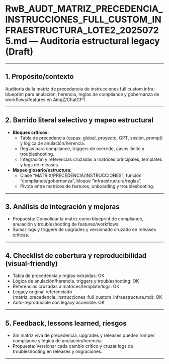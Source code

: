 # RwB_AUDT_MATRIZ_PRECEDENCIA_INSTRUCCIONES_FULL_CUSTOM_INFRAESTRUCTURA_LOTE2_20250725.md — Auditoría estructural legacy (Draft)

---

## 1. Propósito/contexto
Auditoría de la matriz de precedencia de instrucciones full custom infra: blueprint para anulación, herencia, reglas de compliance y gobernanza de workflows/features en AingZ/ChatGPT.

---

## 2. Barrido literal selectivo y mapeo estructural
- **Bloques críticos:**
  - Tabla de precedencia (capas: global, proyecto, GPT, sesión, prompt) y lógica de anulación/herencia.
  - Reglas para compliance, triggers de override, casos límite y troubleshooting.
  - Integración y referencias cruzadas a matrices principales, templates y logs de releases.
- **Mapeo glosario/estructura:**
  - Clase “MATRIX/PRECEDENCIA/INSTRUCCIONES”; función “compliance/gobernanza”, bloque “infraestructura/reglas”.
  - Pivote entre matrices de features, onboarding y troubleshooting.

---

## 3. Análisis de integración y mejoras
- Propuesta: Consolidar la matriz como blueprint de compliance, anulación y troubleshooting de features/workflows.
- Sumar logs y triggers de upgrades y versionado cruzado en releases críticas.

---

## 4. Checklist de cobertura y reproducibilidad (visual-friendly)
- Tabla de precedencia y reglas extraídas: OK
- Lógica de anulación/herencia, triggers y troubleshooting: OK
- Referencias cruzadas a matrices/template/logs: OK
- Legacy original referenciado (matriz_precedencia_instrucciones_full_custom_infraestructura.md): OK
- Auto-reproducible con legacy accesible: OK

---

## 5. Feedback, lessons learned, riesgos
- Sin matriz viva de precedencia, upgrades y releases pueden romper compliance y lógica de anulación/herencia.
- Propuesta: Versionar cada cambio crítico y cruzar logs de troubleshooting en releases y migraciones.

---

